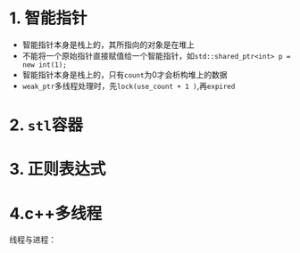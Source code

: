 # 1. 智能指针

* 智能指针本身是栈上的，其所指向的对象是在堆上 
* 不能将一个原始指针直接赋值给一个智能指针，如`std::shared_ptr<int> p =  new int(1);`
* 智能指针本身是栈上的，只有`count`为0才会析构堆上的数据 
* `weak_ptr`多线程处理时，先`lock(use_count + 1 )`,再`expired`

# 2. `stl`容器



# 3. 正则表达式



# 4.c++多线程

线程与进程：